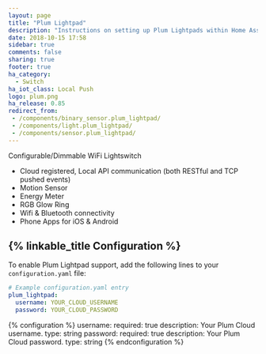 ```yaml
---
layout: page
title: "Plum Lightpad"
description: "Instructions on setting up Plum Lightpads within Home Assistant."
date: 2018-10-15 17:58
sidebar: true
comments: false
sharing: true
footer: true
ha_category:
  - Switch
ha_iot_class: Local Push
logo: plum.png
ha_release: 0.85
redirect_from:
 - /components/binary_sensor.plum_lightpad/
 - /components/light.plum_lightpad/
 - /components/sensor.plum_lightpad/
---
```


Configurable/Dimmable WiFi Lightswitch
- Cloud registered, Local API communication (both RESTful and TCP pushed events)
- Motion Sensor
- Energy Meter
- RGB Glow Ring
- Wifi & Bluetooth connectivity
- Phone Apps for iOS & Android

## {% linkable_title Configuration %}

To enable Plum Lightpad support, add the following lines to your `configuration.yaml` file:

```yaml
# Example configuration.yaml entry
plum_lightpad:
  username: YOUR_CLOUD_USERNAME
  password: YOUR_CLOUD_PASSWORD
```

{% configuration %}
username:
  required: true
  description: Your Plum Cloud username.
  type: string
password:
  required: true
  description: Your Plum Cloud password.
  type: string
{% endconfiguration %}
